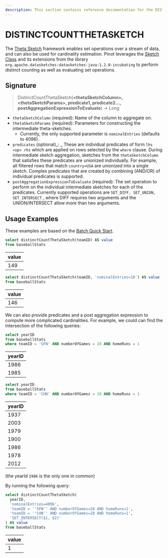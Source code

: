 ```yaml
---
description: This section contains reference documentation for the DISTINCTCOUNTTHETASKETCH function.
---
```


# DISTINCTCOUNTTHETASKETCH

The [Theta Sketch](https://datasketches.apache.org/docs/Theta/ThetaSketchFramework.html) framework enables set operations over a stream of data, and can also be used for cardinality estimation. 
Pinot leverages the [Sketch Class](https://github.com/apache/incubator-datasketches-java/blob/master/src/main/java/org/apache/datasketches/theta/Sketch.java) and its extensions from the library `org.apache.datasketches:datasketches-java:1.2.0-incubating`  to perform distinct counting as well as evaluating set operations.

## Signature

> DistinctCountThetaSketch(**\<thetaSketchColumn>, \<thetaSketchParams>, predicate1, predicate2..., postAggregationExpressionToEvaluate**) -> Long

  * `thetaSketchColumn` (required): Name of the column to aggregate on.
  * `thetaSketchParams` (required): Parameters for constructing the intermediate theta-sketches. 
    * Currently, the only supported parameter is `nominalEntries` (defaults to 4096).
  * `predicates` (optional)_: _ These are individual predicates of form `lhs <op> rhs` which are applied on rows selected by the `where` clause. 
  During intermediate sketch aggregation, sketches from the `thetaSketchColumn` that satisfies these predicates are unionized individually. 
  For example, all filtered rows that match `country=USA` are unionized into a single sketch. 
  Complex predicates that are created by combining (AND/OR) of individual predicates is supported.
  * `postAggregationExpressionToEvaluate` (required)_:_ The set operation to perform on the individual intermediate sketches for each of the predicates. 
  Currently supported operations are `SET_DIFF, SET_UNION, SET_INTERSECT` , where DIFF requires two arguments and the UNION/INTERSECT allow more than two arguments.

## Usage Examples

These examples are based on the [Batch Quick Start](../../basics/getting-started/quick-start.md#batch).

```sql
select distinctCountThetaSketch(teamID) AS value
from baseballStats 
```

| value   | 
| ------------- |
| 149 |


```sql
select distinctCountThetaSketch(teamID, 'nominalEntries=10') AS value
from baseballStats
```

| value   | 
| ------------- |
| 146 |

We can also provide predicates and a post aggregation expression to compute more complicated cardinalities. 
For example, we could can find the intersection of the following queries:

```sql
select yearID
from baseballStats
where teamID = 'SFN' AND numberOfGames = 28 AND homeRuns = 1
```

| yearID   | 
| ------------- |
| 1986
|1985|

```sql
select yearID
from baseballStats
where teamID = 'CHN' AND numberOfGames = 28 AND homeRuns = 1
```

| yearID   | 
| ------------- |
| 1937|
|2003|
|1979|
|1900|
|1986|
|1978|
|2012|

(the yearId `1986` is the only one in common)

By running the following query:

```sql
select distinctCountThetaSketch(
  yearID, 
  'nominalEntries=4096', 
  'teamID = ''SFN'' AND numberOfGames=28 AND homeRuns=1',
  'teamID = ''CHN'' AND numberOfGames=28 AND homeRuns=1',
  'SET_INTERSECT($1, $2)'
) AS value
from baseballStats 
```

| value   | 
| ------------- |
| 1 |


